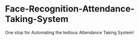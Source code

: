 # Face-Recognition-Attendance-Taking-System
One stop for Automating the tedious Attendance Taking System!
